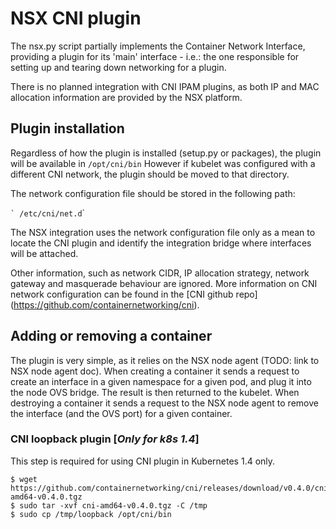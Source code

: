 NSX CNI plugin
==============

The nsx.py script partially implements the Container Network Interface,
providing a plugin for its 'main' interface - i.e.: the one responsible
for setting up and tearing down networking for a plugin.

There is no planned integration with CNI IPAM plugins, as both IP and
MAC allocation information are provided by the NSX platform.

Plugin installation
-------------------

Regardless of how the plugin is installed (setup.py or packages), the
plugin will be available in `/opt/cni/bin` However if kubelet was
configured with a different CNI network, the plugin should be moved to
that directory.

The network configuration file should be stored in the following path:

`` ` /etc/cni/net.d ``\`

The NSX integration uses the network configuration file only as a mean
to locate the CNI plugin and identify the integration bridge where
interfaces will be attached.

Other information, such as network CIDR, IP allocation strategy, network
gateway and masquerade behaviour are ignored. More information on CNI
network configuration can be found in the [CNI github repo]
(https://github.com/containernetworking/cni).

Adding or removing a container
------------------------------

The plugin is very simple, as it relies on the NSX node agent (TODO:
link to NSX node agent doc). When creating a container it sends a
request to create an interface in a given namespace for a given pod, and
plug it into the node OVS bridge. The result is then returned to the
kubelet. When destroying a container it sends a request to the NSX node
agent to remove the interface (and the OVS port) for a given container.

### CNI loopback plugin \[*Only for k8s 1.4*\]

This step is required for using CNI plugin in Kubernetes 1.4 only.

    $ wget https://github.com/containernetworking/cni/releases/download/v0.4.0/cni-amd64-v0.4.0.tgz
    $ sudo tar -xvf cni-amd64-v0.4.0.tgz -C /tmp
    $ sudo cp /tmp/loopback /opt/cni/bin
